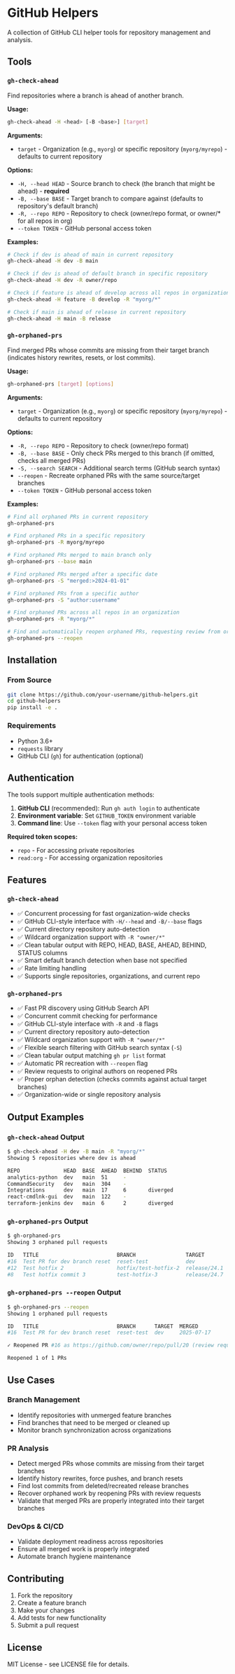 # GitHub Helpers

A collection of GitHub CLI helper tools for repository management and analysis.

## Tools

### `gh-check-ahead`
Find repositories where a branch is ahead of another branch.

**Usage:**
```bash
gh-check-ahead -H <head> [-B <base>] [target]
```

**Arguments:**
- `target` - Organization (e.g., `myorg`) or specific repository (`myorg/myrepo`) - defaults to current repository

**Options:**
- `-H, --head HEAD` - Source branch to check (the branch that might be ahead) - **required**
- `-B, --base BASE` - Target branch to compare against (defaults to repository's default branch)
- `-R, --repo REPO` - Repository to check (owner/repo format, or owner/* for all repos in org)
- `--token TOKEN` - GitHub personal access token

**Examples:**
```bash
# Check if dev is ahead of main in current repository
gh-check-ahead -H dev -B main

# Check if dev is ahead of default branch in specific repository
gh-check-ahead -H dev -R owner/repo

# Check if feature is ahead of develop across all repos in organization
gh-check-ahead -H feature -B develop -R "myorg/*"

# Check if main is ahead of release in current repository
gh-check-ahead -H main -B release
```

### `gh-orphaned-prs`
Find merged PRs whose commits are missing from their target branch (indicates history rewrites, resets, or lost commits).

**Usage:**
```bash
gh-orphaned-prs [target] [options]
```

**Arguments:**
- `target` - Organization (e.g., `myorg`) or specific repository (`myorg/myrepo`) - defaults to current repository

**Options:**
- `-R, --repo REPO` - Repository to check (owner/repo format)
- `-B, --base BASE` - Only check PRs merged to this branch (if omitted, checks all merged PRs)
- `-S, --search SEARCH` - Additional search terms (GitHub search syntax)
- `--reopen` - Recreate orphaned PRs with the same source/target branches
- `--token TOKEN` - GitHub personal access token

**Examples:**
```bash
# Find all orphaned PRs in current repository
gh-orphaned-prs

# Find orphaned PRs in a specific repository
gh-orphaned-prs -R myorg/myrepo

# Find orphaned PRs merged to main branch only
gh-orphaned-prs --base main

# Find orphaned PRs merged after a specific date
gh-orphaned-prs -S "merged:>2024-01-01"

# Find orphaned PRs from a specific author
gh-orphaned-prs -S "author:username"

# Find orphaned PRs across all repos in an organization
gh-orphaned-prs -R "myorg/*"

# Find and automatically reopen orphaned PRs, requesting review from original authors
gh-orphaned-prs --reopen
```

## Installation

### From Source
```bash
git clone https://github.com/your-username/github-helpers.git
cd github-helpers
pip install -e .
```

### Requirements
- Python 3.6+
- `requests` library
- GitHub CLI (`gh`) for authentication (optional)

## Authentication

The tools support multiple authentication methods:

1. **GitHub CLI** (recommended): Run `gh auth login` to authenticate
2. **Environment variable**: Set `GITHUB_TOKEN` environment variable
3. **Command line**: Use `--token` flag with your personal access token

**Required token scopes:**
- `repo` - For accessing private repositories
- `read:org` - For accessing organization repositories

## Features

### `gh-check-ahead`
- ✅ Concurrent processing for fast organization-wide checks
- ✅ GitHub CLI-style interface with `-H/--head` and `-B/--base` flags
- ✅ Current directory repository auto-detection
- ✅ Wildcard organization support with `-R "owner/*"` 
- ✅ Clean tabular output with REPO, HEAD, BASE, AHEAD, BEHIND, STATUS columns
- ✅ Smart default branch detection when base not specified
- ✅ Rate limiting handling
- ✅ Supports single repositories, organizations, and current repo

### `gh-orphaned-prs`
- ✅ Fast PR discovery using GitHub Search API
- ✅ Concurrent commit checking for performance  
- ✅ GitHub CLI-style interface with `-R` and `-B` flags
- ✅ Current directory repository auto-detection
- ✅ Wildcard organization support with `-R "owner/*"`
- ✅ Flexible search filtering with GitHub search syntax (`-S`)
- ✅ Clean tabular output matching `gh pr list` format
- ✅ Automatic PR recreation with `--reopen` flag
- ✅ Review requests to original authors on reopened PRs
- ✅ Proper orphan detection (checks commits against actual target branches)
- ✅ Organization-wide or single repository analysis

## Output Examples

### `gh-check-ahead` Output
```bash
$ gh-check-ahead -H dev -B main -R "myorg/*"
Showing 5 repositories where dev is ahead

REPO              HEAD  BASE  AHEAD  BEHIND  STATUS
analytics-python  dev   main  51     -       
CommandSecurity   dev   main  304    -       
Integrations      dev   main  17     6       diverged
react-cmdlnk-gui  dev   main  122    -       
terraform-jenkins dev   main  6      2       diverged
```

### `gh-orphaned-prs` Output
```bash
$ gh-orphaned-prs
Showing 3 orphaned pull requests

ID   TITLE                         BRANCH                TARGET        MERGED
#16  Test PR for dev branch reset  reset-test            dev           2025-07-17
#12  Test hotfix 2                 hotfix/test-hotfix-2  release/24.1  2024-12-12
#8   Test hotfix commit 3          test-hotfix-3         release/24.7  2024-12-12
```

### `gh-orphaned-prs --reopen` Output
```bash
$ gh-orphaned-prs --reopen
Showing 1 orphaned pull requests

ID   TITLE                         BRANCH      TARGET  MERGED
#16  Test PR for dev branch reset  reset-test  dev     2025-07-17

✓ Reopened PR #16 as https://github.com/owner/repo/pull/20 (review requested)

Reopened 1 of 1 PRs
```

## Use Cases

### Branch Management
- Identify repositories with unmerged feature branches
- Find branches that need to be merged or cleaned up
- Monitor branch synchronization across organizations

### PR Analysis
- Detect merged PRs whose commits are missing from their target branches
- Identify history rewrites, force pushes, and branch resets
- Find lost commits from deleted/recreated release branches
- Recover orphaned work by reopening PRs with review requests
- Validate that merged PRs are properly integrated into their target branches

### DevOps & CI/CD
- Validate deployment readiness across repositories
- Ensure all merged work is properly integrated
- Automate branch hygiene maintenance

## Contributing

1. Fork the repository
2. Create a feature branch
3. Make your changes
4. Add tests for new functionality
5. Submit a pull request

## License

MIT License - see LICENSE file for details.
